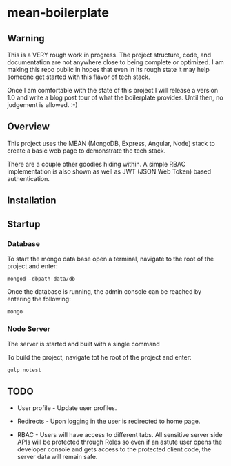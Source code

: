 # mean-boilerplate

## Warning

This is a VERY rough work in progress. The project structure, code, and 
documentation are not anywhere close to being complete or optimized. 
I am making this repo public in hopes that even in its rough state it 
may help someone get started with this flavor of tech stack. 

Once I am comfortable with the state of this project I will release a 
version 1.0 and write a blog post tour of what the boilerplate provides. 
Until then, no judgement is allowed. :-)

## Overview

This project uses the MEAN (MongoDB, Express, Angular, Node) stack to create a basic web page to
demonstrate the tech stack.

There are a couple other goodies hiding within. A simple RBAC implementation is also shown as well
as JWT (JSON Web Token) based authentication.

## Installation

## Startup

### Database

To start the mongo data base open a terminal, navigate to the root of the project and enter: 

    mongod —dbpath data/db
    
    
Once the database is running, the admin console can be reached by entering the following:

    mongo

### Node Server

The server is started and built with a single command

To build the project, navigate tot he root of the project and enter:

    gulp notest
    
    
## TODO

* User profile - Update user profiles.

* Redirects - Upon logging in the user is redirected to home page.

* RBAC - Users will have access to different tabs. All sensitive server side APIs will be protected through Roles so
even if an astute user opens the developer console and gets access to the protected client code, the server data will
remain safe.


